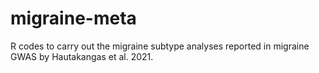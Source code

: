 # migraine-meta

R codes to carry out the migraine subtype analyses reported in 
migraine GWAS by Hautakangas et al. 2021.
